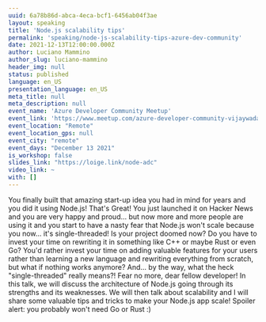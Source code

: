 ```yaml
---
uuid: 6a78b86d-abca-4eca-bcf1-6456ab04f3ae
layout: speaking
title: 'Node.js scalability tips'
permalink: 'speaking/node-js-scalability-tips-azure-dev-community'
date: 2021-12-13T12:00:00.000Z
author: Luciano Mammino
author_slug: luciano-mammino
header_img: null
status: published
language: en_US
presentation_language: en_US
meta_title: null
meta_description: null
event_name: 'Azure Developer Community Meetup'
event_link: 'https://www.meetup.com/azure-developer-community-vijaywada/events/282424163'
event_location: "Remote"
event_location_gps: null
event_city: "remote"
event_days: "December 13 2021"
is_workshop: false
slides_link: "https://loige.link/node-adc"
video_link: ~
with: []
---
```


You finally built that amazing start-up idea you had in mind for years and you did it using Node.js! That's Great! You just launched it on Hacker News and you are very happy and proud... but now more and more people are using it and you start to have a nasty fear that Node.js won't scale because you now... it's single-threaded! Is your project doomed now? Do you have to invest your time on rewriting it in something like C++ or maybe Rust or even Go? You'd rather invest your time on adding valuable features for your users rather than learning a new language and rewriting everything from scratch, but what if nothing works anymore? And... by the way, what the heck "single-threaded" really means?! Fear no more, dear fellow developer! In this talk, we will discuss the architecture of Node.js going through its strengths and its weaknesses. We will then talk about scalability and I will share some valuable tips and tricks to make your Node.js app scale! Spoiler alert: you probably won't need Go or Rust :)